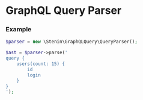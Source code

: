 # GraphQL Query Parser

### Example

```php
$parser = new \Stenin\GraphQLQuery\QueryParser();

$ast = $parser->parse('
query {
    users(count: 15) {
        id
        login
    }
}
');
```